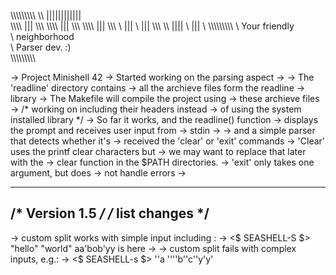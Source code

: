 \\\\\\\\\\\\\\\\\\
\\\ |||||||||||| \
\\\\\\\ ||| \\\\\\
\\\\\\\ ||| \\\\\\
\\\\\\\ ||| \\\\\\
\ ||| \ ||| \\\\\\
\\\\ |||| \ ||| \\
\\\\\\\\\\\\\\\\\\
\ Your friendly  \
\ neighborhood   \
\ Parser dev. :) \
\\\\\\\\\\\\\\\\\\

-> Project Minishell 42
-> Started working on the parsing aspect
-> 
-> The 'readline' directory contains
-> all the archieve files form the readline
-> library
-> The Makefile will compile the project using
-> these archieve files
-> /* working on including their headers instead
-> of using the system installed library */
-> So far it works, and the readline() function
-> displays the prompt and receives user input from
-> stdin
->
-> and a simple parser that detects whether it's 
-> received the 'clear' or 'exit' commands
-> 'Clear' uses the printf clear characters but
-> we may want to replace that later with the
-> clear function in the $PATH directories.
-> 'exit' only takes one argument, but does
-> not handle errors
->
  _________________
 /*  Version 1.5 */
/* list changes */
-----------------

-> custom split works with simple input including :
-> <$ SEASHELL-S $> "hello" "world" aa'bob'yy is here
->
-> custom split fails with complex inputs, e.g.:
-> <$ SEASHELL-s $> ''a ''''b''c''y'y'
